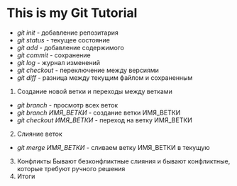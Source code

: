 # This is my Git Tutorial

* *git init* - добавление репозитария
* *git status* - текущее состояние
* *git add* - добавление содержимого
* *git commit* - сохранение 
* *git log* - журнал изменений
* *git checkout* - переключение между версиями
* *git diff* - разница между текущим файлом и сохраненным

1. Создание новой ветки и переходы между ветками
* *git branch* - просмотр всех веток
* *git branch ИМЯ_ВЕТКИ* - создание ветки ИМЯ_ВЕТКИ
* *git checkout ИМЯ_ВЕТКИ* - переход на ветку ИМЯ_ВЕТКИ

2. Слияние веток
* *git merge ИМЯ_ВЕТКИ* - сливаем ветку ИМЯ_ВЕТКИ в текущую

3. Конфликты
Бывают безконфликтные слияния и бывают конфликтные, которые требуют ручного решения
4. Итоги